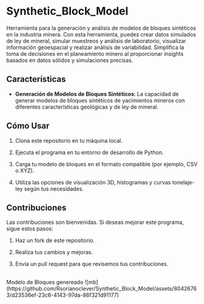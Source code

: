 # Synthetic_Block_Model

Herramienta para la generación y análisis de modelos de bloques sintéticos en la industria minera. Con esta herramienta, puedes crear datos simulados de ley de mineral, simular muestreos y análisis de laboratorio, visualizar información geoespacial y realizar análisis de variabilidad. Simplifica la toma de decisiones en el planeamiento minero al proporcionar insights basados en datos sólidos y simulaciones precisas.


## Características

- **Generación de Modelos de Bloques Sintéticos**: La capacidad de generar modelos de bloques sintéticos de yacimientos mineros con diferentes características geológicas y de ley de mineral.

## Cómo Usar

1. Clona este repositorio en tu máquina local.

2. Ejecuta el programa en tu entorno de desarrollo de Python.

3. Carga tu modelo de bloques en el formato compatible (por ejemplo, CSV o XYZ).

4. Utiliza las opciones de visualización 3D, histogramas y curvas tonelaje-ley según tus necesidades.

## Contribuciones

Las contribuciones son bienvenidas. Si deseas mejorar este programa, sigue estos pasos:

1. Haz un fork de este repositorio.

2. Realiza tus cambios y mejoras.

3. Envía un pull request para que revisemos tus contribuciones.

<br>
Modelo de Bloques genereado
![mb](https://github.com/Rsorianoclever/Synthetic_Block_Model/assets/80426763/d23536ef-23c6-4143-97da-86f321d91177)
